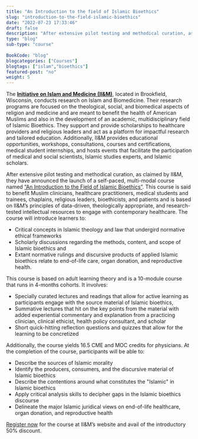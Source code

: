 ```yaml
---
title: "An Introduction to the field of Islamic Bioethics" 
slug: "introduction-to-the-field-islamic-bioethics"
date: "2022-07-23 17:33:46"
draft: false
description: "After extensive pilot testing and methodical curation, as claimed by II&M, they have announced the launch of a self-paced, multi-modal course named 'An Introduction to the Field of Islamic Bioethics'." 
type: "blog"
sub-type: "course" 
 
BookCode: "blog"
blogcategories: ["Courses"]
blogtags: ["islam","bioethics"]
featured-post: "no"
weight: 5  
---
```

The [**Initiative on Islam and Medicine (II&M)**](https://www.medicineandislam.org/overview/), located in Brookfield, Wisconsin, conducts research on Islam and Biomedicine. Their research programs are focused on the theological, social, and biomedical aspects of religion and medicine and are meant to benefit the health of American Muslims and also in the development of an academic, multidisciplinary field of Islamic Bioethics. They support and provide scholarships to healthcare providers and religious leaders and act as a platform for impactful research and tailored education. Additionally, II&M provides educational opportunities, workshops, consultations, courses and certifications, medical student internships, and hosts events that facilitate the participation of medical and social scientists, Islamic studies experts, and Islamic scholars. 

After extensive pilot testing and methodical curation, as claimed by II&M, they have announced the launch of a self-paced, multi-modal course named [“An Introduction to the Field of Islamic Bioethics”](https://www.medicineandislam.org/bioethics-course/). This course is said to benefit Muslim clinicians, healthcare practitioners, medical students and trainees, chaplains, religious leaders, bioethicists, and patients and is based on II&M’s principles of data-driven, theologically appropriate, and research-tested intellectual resources to engage with contemporary healthcare. The course will introduce learners to:
*	Critical concepts in Islamic theology and law that undergird normative ethical frameworks
*	Scholarly discussions regarding the methods, content, and scope of Islamic bioethics and
*	Extant normative rulings and discursive products of applied Islamic bioethics relate to end-of-life care, organ donation, and reproductive health.

This course is based on adult learning theory and is a 10-module course that runs in 4-months cohorts. It involves:
*	Specially curated lectures and readings that allow for active learning as participants engage with the source material of Islamic bioethics,
*	Summative lectures that hit on the key points from the material with added experiential commentary and explanation from a practicing clinician, clinical ethicist, health policy consultant, and scholar 
*	Short quick-hitting reflection questions and quizzes that allow for the learning to be concretized 

Additionally, the course yields 16.5 CME and MOC credits for physicians. At the completion of the course, participants will be able to:
*	Describe the sources of Islamic morality
*	Identify the producers, consumers, and the discursive material of Islamic bioethics
*	Describe the contentions around what constitutes the "Islamic" in Islamic bioethics
*	Apply critical analysis skills to decipher gaps in the Islamic bioethics discourse
*	Delineate the major Islamic juridical views on end-of-life healthcare, organ donation, and reproductive health

[Register now](https://www.medicineandislam.org/bioethics-course/) for the course at II&M’s website and avail of the introductory 50% discount.

